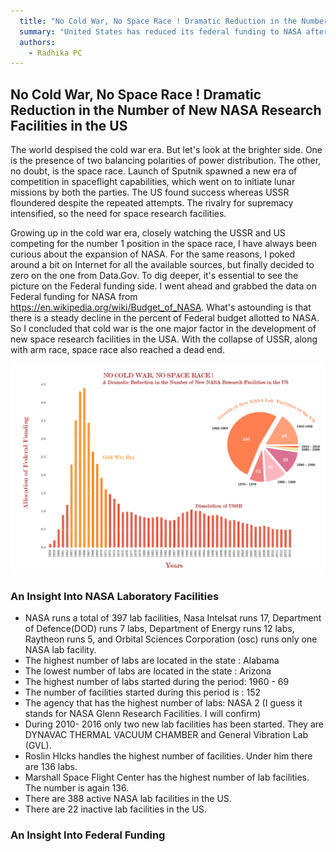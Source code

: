 ```yaml
---
  title: "No Cold War, No Space Race ! Dramatic Reduction in the Number of New NASA Research Facilities in the US"
  summary: "United States has reduced its federal funding to NASA after the collapse of USSR."
  authors:
    - Radhika PC
---
```


## No Cold War, No Space Race ! Dramatic Reduction in the Number of New NASA Research Facilities in the US ##

The world despised the cold war era. But let's look at the brighter side. One is the presence of two balancing polarities of power distribution. The other, no doubt, is the space race. Launch of Sputnik spawned a new era of competition in spaceflight capabilities, which went on to initiate lunar missions by both the parties. The US found success whereas USSR floundered despite the repeated attempts. The rivalry for supremacy intensified, so the need for space research facilities.

Growing up in the cold war era, closely watching the USSR and US competing for the number 1 position in the space race, I have always been curious about the expansion of NASA. For the same reasons, I poked around a bit on Internet for all the available sources, but finally decided to zero on the one from Data.Gov. To dig deeper, it's essential to see the picture on the Federal funding side. I went ahead and grabbed the data on Federal funding for NASA from https://en.wikipedia.org/wiki/Budget_of_NASA.  What's astounding is that there is a steady decline in the percent of Federal budget allotted to NASA. So I concluded that cold war is the one major factor in the development of new space research facilities in the USA. With the collapse of USSR, along with arm race, space race also reached a dead end.

![](nasa-fund-bar-black-01.png)

### An Insight Into NASA Laboratory Facilities ###

* NASA runs a total of 397 lab facilities, Nasa Intelsat runs 17, Department of Defence(DOD) runs 7 labs, Department of Energy runs 12 labs, Raytheon runs 5, and Orbital Sciences Corporation (osc) runs only one NASA lab facility.
* The highest number of labs are located in the state : Alabama
* The lowest number of labs are located in the state : Arizona
* The highest number of labs started during the period: 1960 - 69
* The number of facilities started during this period is : 152
* The agency that has the highest number of labs: NASA 2 (I guess it stands for NASA Glenn Research Facilities. I will confirm)
* During 2010- 2016 only two new lab facilities has been started. They are DYNAVAC THERMAL VACUUM CHAMBER and General Vibration Lab (GVL).
* Roslin HIcks handles the highest number of facilities. Under him there are 136 labs.
* Marshall Space Flight Center has the highest number of lab facilities. The number is again 136.
* There are 388 active NASA lab facilities in the US.
* There are 22 inactive lab facilities in the US.

### An Insight Into Federal Funding ###

